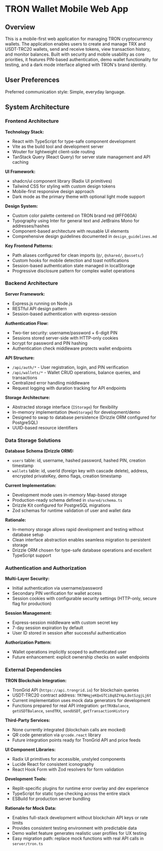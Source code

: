 # TRON Wallet Mobile Web App

## Overview

This is a mobile-first web application for managing TRON cryptocurrency wallets. The application enables users to create and manage TRX and USDT-TRC20 wallets, send and receive tokens, view transaction history, and monitor balances. Built with security and mobile usability as core priorities, it features PIN-based authentication, demo wallet functionality for testing, and a dark mode interface aligned with TRON's brand identity.

## User Preferences

Preferred communication style: Simple, everyday language.

## System Architecture

### Frontend Architecture

**Technology Stack:**
- React with TypeScript for type-safe component development
- Vite as the build tool and development server
- Wouter for lightweight client-side routing
- TanStack Query (React Query) for server state management and API caching

**UI Framework:**
- shadcn/ui component library (Radix UI primitives)
- Tailwind CSS for styling with custom design tokens
- Mobile-first responsive design approach
- Dark mode as the primary theme with optional light mode support

**Design System:**
- Custom color palette centered on TRON brand red (#FF060A)
- Typography using Inter for general text and JetBrains Mono for addresses/hashes
- Component-based architecture with reusable UI elements
- Comprehensive design guidelines documented in `design_guidelines.md`

**Key Frontend Patterns:**
- Path aliases configured for clean imports (`@/`, `@shared/`, `@assets/`)
- Custom hooks for mobile detection and toast notifications
- Session-based authentication state managed in localStorage
- Progressive disclosure pattern for complex wallet operations

### Backend Architecture

**Server Framework:**
- Express.js running on Node.js
- RESTful API design pattern
- Session-based authentication with express-session

**Authentication Flow:**
- Two-tier security: username/password + 6-digit PIN
- Sessions stored server-side with HTTP-only cookies
- bcrypt for password and PIN hashing
- Authentication check middleware protects wallet endpoints

**API Structure:**
- `/api/auth/*` - User registration, login, and PIN verification
- `/api/wallets/*` - Wallet CRUD operations, balance queries, and transactions
- Centralized error handling middleware
- Request logging with duration tracking for API endpoints

**Storage Architecture:**
- Abstracted storage interface (`IStorage`) for flexibility
- In-memory implementation (`MemStorage`) for development/demo
- Designed to swap to database persistence (Drizzle ORM configured for PostgreSQL)
- UUID-based resource identifiers

### Data Storage Solutions

**Database Schema (Drizzle ORM):**
- `users` table: id, username, hashed password, hashed PIN, creation timestamp
- `wallets` table: id, userId (foreign key with cascade delete), address, encrypted privateKey, demo flags, creation timestamp

**Current Implementation:**
- Development mode uses in-memory Map-based storage
- Production-ready schema defined in `shared/schema.ts`
- Drizzle Kit configured for PostgreSQL migrations
- Zod schemas for runtime validation of user and wallet data

**Rationale:**
- In-memory storage allows rapid development and testing without database setup
- Clean interface abstraction enables seamless migration to persistent storage
- Drizzle ORM chosen for type-safe database operations and excellent TypeScript support

### Authentication and Authorization

**Multi-Layer Security:**
- Initial authentication via username/password
- Secondary PIN verification for wallet access
- Session cookies with configurable security settings (HTTP-only, secure flag for production)

**Session Management:**
- Express-session middleware with custom secret key
- 7-day session expiration by default
- User ID stored in session after successful authentication

**Authorization Pattern:**
- Wallet operations implicitly scoped to authenticated user
- Future enhancement: explicit ownership checks on wallet endpoints

### External Dependencies

**TRON Blockchain Integration:**
- TronGrid API (`https://api.trongrid.io`) for blockchain queries
- USDT-TRC20 contract address: `TR7NHqjeKQxGTCi8q8ZY4pL8otSzgjLj6t`
- Current implementation uses mock data generators for development
- Functions prepared for real API integration: `getTRXBalance`, `getUSDTBalance`, `sendTRX`, `sendUSDT`, `getTransactionHistory`

**Third-Party Services:**
- None currently integrated (blockchain calls are mocked)
- QR code generation via `qrcode.react` library
- Future integration points ready for TronGrid API and price feeds

**UI Component Libraries:**
- Radix UI primitives for accessible, unstyled components
- Lucide React for consistent iconography
- React Hook Form with Zod resolvers for form validation

**Development Tools:**
- Replit-specific plugins for runtime error overlay and dev experience
- TypeScript for static type checking across the entire stack
- ESBuild for production server bundling

**Rationale for Mock Data:**
- Enables full-stack development without blockchain API keys or rate limits
- Provides consistent testing environment with predictable data
- Demo wallet feature generates realistic user profiles for UX testing
- Easy migration path: replace mock functions with real API calls in `server/tron.ts`